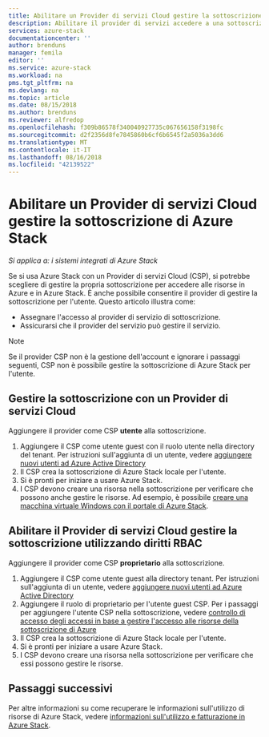 ```yaml
---
title: Abilitare un Provider di servizi Cloud gestire la sottoscrizione di Azure Stack | Microsoft Docs
description: Abilitare il provider di servizi accedere a una sottoscrizione di Azure Stack.
services: azure-stack
documentationcenter: ''
author: brenduns
manager: femila
editor: ''
ms.service: azure-stack
ms.workload: na
pms.tgt_pltfrm: na
ms.devlang: na
ms.topic: article
ms.date: 08/15/2018
ms.author: brenduns
ms.reviewer: alfredop
ms.openlocfilehash: f309b86578f340040927735c067656158f3198fc
ms.sourcegitcommit: d2f2356d8fe7845860b6cf6b6545f2a5036a3dd6
ms.translationtype: MT
ms.contentlocale: it-IT
ms.lasthandoff: 08/16/2018
ms.locfileid: "42139522"
---
```

# <a name="enable-a-cloud-service-provider-to-manage-your-azure-stack-subscription"></a>Abilitare un Provider di servizi Cloud gestire la sottoscrizione di Azure Stack

*Si applica a: i sistemi integrati di Azure Stack*

Se si usa Azure Stack con un Provider di servizi Cloud (CSP), si potrebbe scegliere di gestire la propria sottoscrizione per accedere alle risorse in Azure e in Azure Stack. È anche possibile consentire il provider di gestire la sottoscrizione per l'utente. Questo articolo illustra come:

 * Assegnare l'accesso al provider di servizio di sottoscrizione.
 * Assicurarsi che il provider del servizio può gestire il servizio.

> [!Note]
>  Se il provider CSP non è la gestione dell'account e ignorare i passaggi seguenti, CSP non è possibile gestire la sottoscrizione di Azure Stack per l'utente.

## <a name="manage-your-subscription-with-a-cloud-service-provider"></a>Gestire la sottoscrizione con un Provider di servizi Cloud

Aggiungere il provider come CSP **utente** alla sottoscrizione.

1. Aggiungere il CSP come utente guest con il ruolo utente nella directory del tenant.  Per istruzioni sull'aggiunta di un utente, vedere [aggiungere nuovi utenti ad Azure Active Directory](https://docs.microsoft.com/azure/active-directory/add-users-azure-active-directory)
2. Il CSP crea la sottoscrizione di Azure Stack locale per l'utente.
3. Si è pronti per iniziare a usare Azure Stack.
4. I CSP devono creare una risorsa nella sottoscrizione per verificare che possono anche gestire le risorse. Ad esempio, è possibile [creare una macchina virtuale Windows con il portale di Azure Stack](azure-stack-quick-windows-portal.md).

## <a name="enable-the-cloud-service-provider-to-manage-your-subscription-using-rbac-rights"></a>Abilitare il Provider di servizi Cloud gestire la sottoscrizione utilizzando diritti RBAC

Aggiungere il provider come CSP **proprietario** alla sottoscrizione.

1. Aggiungere il CSP come utente guest alla directory tenant.  Per istruzioni sull'aggiunta di un utente, vedere [aggiungere nuovi utenti ad Azure Active Directory](https://docs.microsoft.com/azure/active-directory/add-users-azure-active-directory)
2. Aggiungere il ruolo di proprietario per l'utente guest CSP. Per i passaggi per aggiungere l'utente CSP nella sottoscrizione, vedere [controllo di accesso degli accessi in base a gestire l'accesso alle risorse della sottoscrizione di Azure](https://docs.microsoft.com/azure/role-based-access-control/role-assignments-portal)
3. Il CSP crea la sottoscrizione di Azure Stack locale per l'utente.
4. Si è pronti per iniziare a usare Azure Stack.
5. I CSP devono creare una risorsa nella sottoscrizione per verificare che essi possono gestire le risorse.

## <a name="next-steps"></a>Passaggi successivi

Per altre informazioni su come recuperare le informazioni sull'utilizzo di risorse di Azure Stack, vedere [informazioni sull'utilizzo e fatturazione in Azure Stack](../azure-stack-billing-and-chargeback.md).
